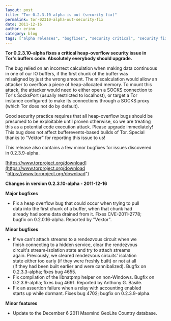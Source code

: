 ```yaml
---
layout: post
title: "Tor 0.2.3.10-alpha is out (security fix)"
permalink: tor-02310-alpha-out-security-fix
date: 2011-12-16
author: erinn
category: blog
tags: ["alpha releases", "bugfixes", "security critical", "security fixes", "tor"]
---
```


**Tor 0.2.3.10-alpha fixes a critical heap-overflow security issue in  
 Tor's buffers code. Absolutely everybody should upgrade.**

The bug relied on an incorrect calculation when making data continuous  
 in one of our IO buffers, if the first chunk of the buffer was  
 misaligned by just the wrong amount. The miscalculation would allow an  
 attacker to overflow a piece of heap-allocated memory. To mount this  
 attack, the attacker would need to either open a SOCKS connection to  
 Tor's SocksPort (usually restricted to localhost), or target a Tor  
 instance configured to make its connections through a SOCKS proxy  
 (which Tor does not do by default).

Good security practice requires that all heap-overflow bugs should be  
 presumed to be exploitable until proven otherwise, so we are treating  
 this as a potential code execution attack. Please upgrade immediately!  
 This bug does not affect bufferevents-based builds of Tor. Special  
 thanks to "Vektor" for reporting this issue to us!

This release also contains a few minor bugfixes for issues discovered  
 in 0.2.3.9-alpha.

[https://www.torproject.org/download](https://www.torproject.org/download "https://www.torproject.org/download")

**Changes in version 0.2.3.10-alpha - 2011-12-16**

**Major bugfixes**

- Fix a heap overflow bug that could occur when trying to pull  
 data into the first chunk of a buffer, when that chunk had  
 already had some data drained from it. Fixes CVE-2011-2778;  
 bugfix on 0.2.0.16-alpha. Reported by "Vektor".

**Minor bugfixes**

- If we can't attach streams to a rendezvous circuit when we  
 finish connecting to a hidden service, clear the rendezvous  
 circuit's stream-isolation state and try to attach streams  
 again. Previously, we cleared rendezvous circuits' isolation  
 state either too early (if they were freshly built) or not at all  
 (if they had been built earlier and were cannibalized). Bugfix on  
 0.2.3.3-alpha; fixes bug 4655.
- Fix compilation of the libnatpmp helper on non-Windows. Bugfix on  
 0.2.3.9-alpha; fixes bug 4691. Reported by Anthony G. Basile.
- Fix an assertion failure when a relay with accounting enabled  
 starts up while dormant. Fixes bug 4702; bugfix on 0.2.3.9-alpha.

**Minor features**

- Update to the December 6 2011 Maxmind GeoLite Country database.

